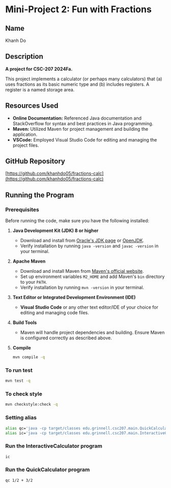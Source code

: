 # Mini-Project 2: Fun with Fractions

## Name

Khanh Do

## Description

**A project for CSC-207 2024Fa.**

This project implements a calculator (or perhaps many calculators) that (a) uses fractions as its basic numeric type and (b) includes registers. A register is a named storage area.

## Resources Used

- **Online Documentation:** Referenced Java documentation and StackOverflow for syntax and best practices in Java programming.
- **Maven:** Utilized Maven for project management and building the application.
- **VSCode:** Employed Visual Studio Code for editing and managing the project files.

## GitHub Repository

[https://github.com/khanhdo05/fractions-calc](https://github.com/khanhdo05/fractions-calc)

## Running the Program

### Prerequisites

Before running the code, make sure you have the following installed:

1. **Java Development Kit (JDK) 8 or higher**

   - Download and install from [Oracle's JDK page](https://www.oracle.com/java/technologies/javase-jdk11-downloads.html) or [OpenJDK](https://openjdk.java.net/).
   - Verify installation by running `java -version` and `javac -version` in your terminal.

2. **Apache Maven**

   - Download and install Maven from [Maven's official website](https://maven.apache.org/download.cgi).
   - Set up environment variables `M2_HOME` and add Maven's `bin` directory to your `PATH`.
   - Verify installation by running `mvn -version` in your terminal.

3. **Text Editor or Integrated Development Environment (IDE)**

   - **Visual Studio Code** or any other text editor/IDE of your choice for editing and managing code files.

4. **Build Tools**
   - Maven will handle project dependencies and building. Ensure Maven is configured correctly as described above.
  
5. **Compile**
   ```bash
   mvn compile -q
   ```

### To run test

```bash
mvn test -q
```

### To check style

```bash
mvn checkstyle:check -q
```

### Setting alias

```bash
alias qc='java -cp target/classes edu.grinnell.csc207.main.QuickCalculator'
alias ic='java -cp target/classes edu.grinnell.csc207.main.InteractiveCalculator'
```

### Run the InteractiveCalculator program

```bash
ic
```

### Run the QuickCalculator program

```bash
qc 1/2 + 3/2
```
